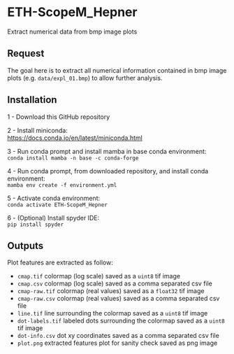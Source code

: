 # ETH-ScopeM_Hepner
Extract numerical data from bmp image plots 

## Request
The goal here is to extract all numerical information contained in bmp image plots (e.g. `data/expl_01.bmp`) to allow further analysis. 

## Installation
1 - Download this GitHub repository  

2 - Install miniconda:  
https://docs.conda.io/en/latest/miniconda.html  

3 - Run conda prompt and install mamba in base conda environment:  
`conda install mamba -n base -c conda-forge`  

4 - Run conda prompt, from downloaded repository, and install conda environment:  
`mamba env create -f environment.yml`   

5 - Activate conda environment:  
`conda activate ETH-ScopeM_Hepner`  

6 - (Optional) Install spyder IDE:  
`pip install spyder` 

## Outputs
Plot features are extracted as follow:
- `cmap.tif` colormap (log scale) saved as a `uint8` tif image 
- `cmap.csv` colormap (log scale) saved as a comma separated csv file 
- `cmap-raw.tif` colormap (real values) saved as a `float32` tif image 
- `cmap-raw.csv` colormap (real values) saved as a comma separated csv file 
- `line.tif` line surrounding the colormap saved as a `uint8` tif image
- `dot-labels.tif` labeled dots surrounding the colormap saved as a `uint8` tif image
- `dot-info.csv` dot xy coordinates saved as a comma separated csv file 
- `plot.png` extracted features plot for sanity check saved as png image


